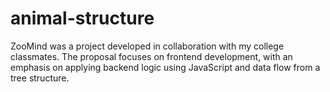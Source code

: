 # animal-structure
ZooMind was a project developed in collaboration with my college classmates. The proposal focuses on frontend development, with an emphasis on applying backend logic using JavaScript and data flow from a tree structure.
